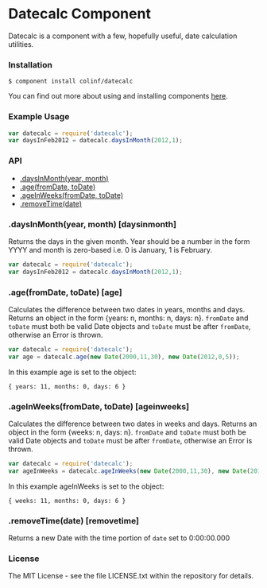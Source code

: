 # Datecalc Component #
  Datecalc is a component with a few, hopefully useful, date calculation utilities.

### Installation ###
```
$ component install colinf/datecalc
```
  You can find out more about using and installing components [here](https://github.com/component/component).

### Example Usage ###
```js
var datecalc = require('datecalc');
var daysInFeb2012 = datecalc.daysInMonth(2012,1);
```

### API ###
  - [.daysInMonth(year, month)](#daysinmonth)
  - [.age(fromDate, toDate)](#age)
  - [.ageInWeeks(fromDate, toDate)](#ageinweeks)
  - [.removeTime(date)](#removetime)

### .daysInMonth(year, month) [daysinmonth]
Returns the days in the given month. Year should be a number in the form YYYY and month is zero-based i.e. 0 is January, 1 is February.
```js
var datecalc = require('datecalc');
var daysInFeb2012 = datecalc.daysInMonth(2012,1);
```

### .age(fromDate, toDate) [age]
Calculates the difference between two dates in years, months and days. Returns an object in the form {years: n, months: n, days: n}. `fromDate` and `toDate` must both be valid Date objects and `toDate` must be after `fromDate`, otherwise an Error is thrown.
```js
var datecalc = require('datecalc');
var age = datecalc.age(new Date(2000,11,30), new Date(2012,0,5));
```
In this example age is set to the object:
```
{ years: 11, months: 0, days: 6 }
```

### .ageInWeeks(fromDate, toDate) [ageinweeks]
Calculates the difference between two dates in weeks and days. Returns an object in the form {weeks: n, days: n}. `fromDate` and `toDate` must both be valid Date objects and `toDate` must be after `fromDate`, otherwise an Error is thrown.
```js
var datecalc = require('datecalc');
var ageInWeeks = datecalc.ageInWeeks(new Date(2000,11,30), new Date(2012,11,1));
```
In this example ageInWeeks is set to the object:
```
{ weeks: 11, months: 0, days: 6 }
```

### .removeTime(date) [removetime]
Returns a new Date with the time portion of `date` set to 0:00:00.000 

### License ###
  The MIT License - see the file LICENSE.txt within the repository for details.